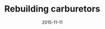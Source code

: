 ---
layout: post
title:  Rebuilding carburetors
summary: Figuring out how to build carbs. Thankfully I found this awesome carb rebuild book that walked me though the rebuild process. There's a link to it on the resources page.
test: 2015-11-11-Rebuilding-carburetors
date:   2015-11-11
items:
- item:
    link: 1.JPG
    comment: Getting everything laid out and ready to be cleaned. I used lots of carb cleaner, compressed air, and q-tips to get it all cleaned out.
- item:
    link: 2.JPG
    comment: Lots of little pieces! New jets, gaskets, etc.
- item:
    link: 3.JPG
    comment: Trying to figure out where everything goes.
---